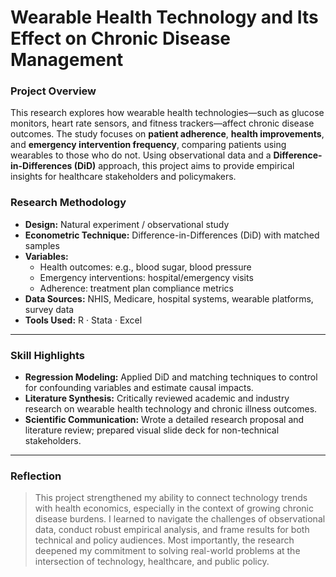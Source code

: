 # Wearable Health Technology and Its Effect on Chronic Disease Management

### **Project Overview**

This research explores how wearable health technologies—such as glucose monitors, heart rate sensors, and fitness trackers—affect chronic disease outcomes. The study focuses on **patient adherence**, **health improvements**, and **emergency intervention frequency**, comparing patients using wearables to those who do not. Using observational data and a **Difference-in-Differences (DiD)** approach, this project aims to provide empirical insights for healthcare stakeholders and policymakers.
### **Research Methodology**

- **Design:** Natural experiment / observational study
- **Econometric Technique:** Difference-in-Differences (DiD) with matched samples
- **Variables:**
    - Health outcomes: e.g., blood sugar, blood pressure
    - Emergency interventions: hospital/emergency visits
    - Adherence: treatment plan compliance metrics
- **Data Sources:** NHIS, Medicare, hospital systems, wearable platforms, survey data
- **Tools Used:** R · Stata · Excel

---

### **Skill Highlights**

- **Regression Modeling:** Applied DiD and matching techniques to control for confounding variables and estimate causal impacts.
- **Literature Synthesis:** Critically reviewed academic and industry research on wearable health technology and chronic illness outcomes.
- **Scientific Communication:** Wrote a detailed research proposal and literature review; prepared visual slide deck for non-technical stakeholders.

---

### **Reflection**

> This project strengthened my ability to connect technology trends with health economics, especially in the context of growing chronic disease burdens. I learned to navigate the challenges of observational data, conduct robust empirical analysis, and frame results for both technical and policy audiences. Most importantly, the research deepened my commitment to solving real-world problems at the intersection of technology, healthcare, and public policy.
>
